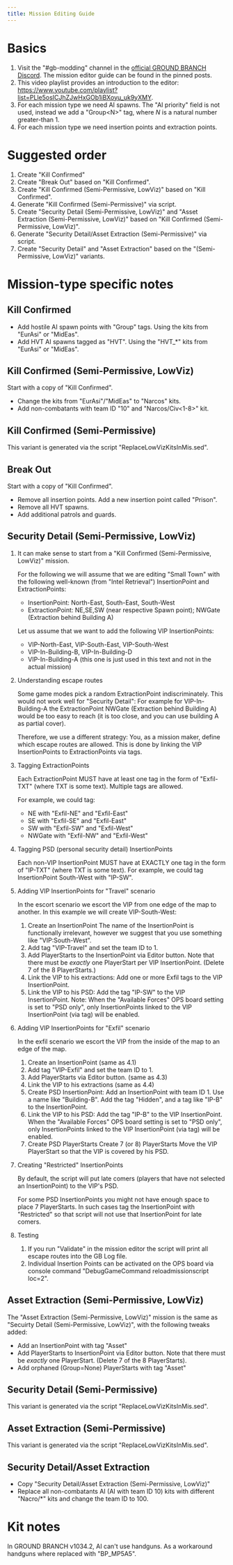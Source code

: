 ```yaml
---
title: Mission Editing Guide
---
```


# Basics

1. Visit the "\#gb-modding" channel in the [official GROUND BRANCH Discord](https://discord.com/invite/9pp3TrT). The mission editor guide can be found in the pinned posts.
2. This video playlist provides an introduction to the editor: <https://www.youtube.com/playlist?list=PLle5osICJhZJwHxGOb1iBXoyu_uk9yXMY>. 
3. For each mission type we need AI spawns. The "AI priority" field is not used, instead
we add a "Group\<N\>" tag, where *N* is a natural number greater-than 1.
4. For each mission type we need insertion points and extraction points.

# Suggested order

1. Create "Kill Confirmed"
2. Create "Break Out" based on "Kill Confirmed".
3. Create "Kill Confirmed (Semi-Permissive, LowViz)" based on "Kill Confirmed".
4. Generate "Kill Confirmed (Semi-Permissive)" via script.
5. Create "Security Detail (Semi-Permissive, LowViz)" and "Asset Extraction (Semi-Permissive, LowViz)" based on "Kill Confirmed (Semi-Permissive, LowViz)".
6. Generate "Security Detail/Asset Extraction (Semi-Permissive)" via script.
7. Create "Security Detail" and "Asset Extraction" based on the "(Semi-Permissive, LowViz)" variants.

# Mission-type specific notes

## Kill Confirmed

- Add hostile AI spawn points with "Group<N>" tags. Using the kits from "EurAsi" or "MidEas".
- Add HVT AI spawns tagged as "HVT". Using the "HVT_*" kits from "EurAsi" or "MidEas".

## Kill Confirmed (Semi-Permissive, LowViz)

Start with a copy of "Kill Confirmed".

- Change the kits from "EurAsi"/"MidEas" to "Narcos" kits.
- Add non-combatants with team ID "10" and "Narcos/Civ\<1-8\>" kit.

## Kill Confirmed (Semi-Permissive)

This variant is generated via the script "ReplaceLowVizKitsInMis.sed".

## Break Out

Start with a copy of "Kill Confirmed".

- Remove all insertion points. Add a new insertion point called "Prison".
- Remove all HVT spawns.
- Add additional patrols and guards.

## Security Detail (Semi-Permissive, LowViz)

1. It can make sense to start from a "Kill Confirmed (Semi-Permissive, LowViz)" mission.

   For the following we will assume that we are editing "Small Town" with the following
   well-known (from "Intel Retrieval") InsertionPoint and ExtractionPoints:

    - InsertionPoint: North-East, South-East, South-West
    - ExtractionPoint: NE,SE,SW (near respective Spawn point); NWGate (Extraction behind Building A)

   Let us assume that we want to add the following VIP InsertionPoints:
 
   - VIP-North-East, VIP-South-East, VIP-South-West
   - VIP-In-Building-B, VIP-In-Building-D
   - VIP-In-Building-A (this one is just used in this text and not in the actual mission)

2. Understanding escape routes

   Some game modes pick a random ExtractionPoint indiscriminately.
   This would not work well for "Security Detail":
   For example for VIP-In-Building-A the ExtractionPoint NWGate (Extraction behind Building A) would be
   too easy to reach (it is too close, and you can use building A as partial cover).

   Therefore, we use a different strategy: You, as a mission maker, define which escape routes
   are allowed. This is done by linking the VIP InsertionPoints to ExtractionPoints via tags.

3. Tagging ExtractionPoints

   Each ExtractionPoint MUST have at least one tag in the form of "Exfil-TXT" (where TXT is some text). Multiple tags are allowed.

   For example, we could tag:
   - NE with "Exfil-NE" and "Exfil-East"
   - SE with "Exfil-SE" and "Exfil-East"
   - SW with "Exfil-SW" and "Exfil-West"
   - NWGate with "Exfil-NW" and "Exfil-West"

4. Tagging PSD (personal security detail) InsertionPoints

   Each non-VIP InsertionPoint MUST have at EXACTLY one tag in the form of "IP-TXT" (where TXT is some text).
   For example, we could tag InsertionPoint South-West with "IP-SW".

5. Adding VIP InsertionPoints for "Travel" scenario

   In the escort scenario we escort the VIP from one edge of the map to another.
   In this example we will create VIP-South-West:

   1. Create an InsertionPoint
            The name of the InsertionPoint is functionally irrelevant, however we suggest that you
            use something like "VIP:South-West".
   2. Add tag "VIP-Travel" and set the team ID to 1.
   3. Add PlayerStarts to the InsertionPoint via Editor button.
      Note that there must be _exactly_ one PlayerStart per VIP InsertionPoint. (Delete 7 of the 8 PlayerStarts.)
   4. Link the VIP to his extractions: Add one or more Exfil tags to the VIP InsertionPoint.
   5. Link the VIP to his PSD: Add the tag "IP-SW" to the VIP InsertionPoint.
   Note: When the "Available Forces" OPS board setting is set to "PSD only", only InsertionPoints linked to the VIP InsertionPoint (via tag) will be enabled.

6. Adding VIP InsertionPoints for "Exfil" scenario

   In the exfil scenario we escort the VIP from the inside of the map to an edge of the map.

    1. Create an InsertionPoint (same as 4.1)
    2. Add tag "VIP-Exfil" and set the team ID to 1.
    3. Add PlayerStarts via Editor button. (same as 4.3)
    4. Link the VIP to his extractions (same as 4.4)
    5. Create PSD InsertionPoint:
       Add an InsertionPoint with team ID 1. Use a name like "Building-B".
       Add the tag "Hidden", and a tag like "IP-B" to the InsertionPoint.
    6. Link the VIP to his PSD:
       Add the tag "IP-B" to the VIP InsertionPoint.
       When the "Available Forces" OPS board setting is set to "PSD only", only InsertionPoints linked to the VIP InsertionPoint (via tag) will be enabled.
    7. Create PSD PlayerStarts
       Create 7 (or 8) PlayerStarts
       Move the VIP PlayerStart so that the VIP is covered by his PSD.

7. Creating "Restricted" InsertionPoints

   By default, the script will put late comers (players that have not selected an InsertionPoint) to the VIP's PSD.

   For some PSD InsertionPoints you might not have enough space to place 7 PlayerStarts.
   In such cases tag the InsertionPoint with "Restricted" so that script will not use that InsertionPoint for late comers.

8. Testing

   1. If you run "Validate" in the mission editor the script will print all escape routes into the GB Log file.
   2. Individual Insertion Points can be activated on the OPS board via console command "DebugGameCommand reloadmissionscript loc=2".

## Asset Extraction (Semi-Permissive, LowViz)

The "Asset Extraction (Semi-Permissive, LowViz)" mission is the same as "Secuirty Detail (Semi-Permissive, LowViz)", with the following tweaks added:

- Add an InsertionPoint with tag "Asset"
- Add PlayerStarts to InsertionPoint via Editor button. Note that there must be _exactly_ one PlayerStart. (Delete 7 of the 8 PlayerStarts).
- Add orphaned (Group=None) PlayerStarts with tag "Asset"

## Security Detail (Semi-Permissive)

This variant is generated via the script "ReplaceLowVizKitsInMis.sed".

## Asset Extraction (Semi-Permissive)

This variant is generated via the script "ReplaceLowVizKitsInMis.sed".

## Security Detail/Asset Extraction

- Copy "Security Detail/Asset Extraction (Semi-Permissive, LowViz)"
- Replace all non-combatants AI (AI with team ID 10) kits with different "Nacro/*" kits and change the team ID to 100.

# Kit notes

In GROUND BRANCH v1034.2, AI can't use handguns. As a workaround handguns where replaced with 
"BP_MP5A5".
